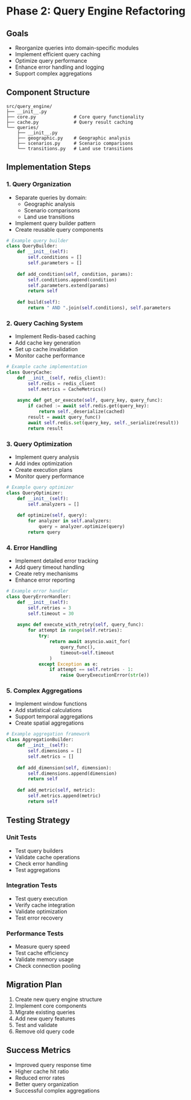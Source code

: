 # Phase 2: Query Engine Refactoring

## Goals
- Reorganize queries into domain-specific modules
- Implement efficient query caching
- Optimize query performance
- Enhance error handling and logging
- Support complex aggregations

## Component Structure

```
src/query_engine/
├── __init__.py
├── core.py              # Core query functionality
├── cache.py             # Query result caching
└── queries/
    ├── __init__.py
    ├── geographic.py    # Geographic analysis
    ├── scenarios.py     # Scenario comparisons
    └── transitions.py   # Land use transitions
```

## Implementation Steps

### 1. Query Organization
- Separate queries by domain:
  - Geographic analysis
  - Scenario comparisons
  - Land use transitions
- Implement query builder pattern
- Create reusable query components

```python
# Example query builder
class QueryBuilder:
    def __init__(self):
        self.conditions = []
        self.parameters = []
    
    def add_condition(self, condition, params):
        self.conditions.append(condition)
        self.parameters.extend(params)
        return self
    
    def build(self):
        return " AND ".join(self.conditions), self.parameters
```

### 2. Query Caching System
- Implement Redis-based caching
- Add cache key generation
- Set up cache invalidation
- Monitor cache performance

```python
# Example cache implementation
class QueryCache:
    def __init__(self, redis_client):
        self.redis = redis_client
        self.metrics = CacheMetrics()
    
    async def get_or_execute(self, query_key, query_func):
        if cached := await self.redis.get(query_key):
            return self._deserialize(cached)
        result = await query_func()
        await self.redis.set(query_key, self._serialize(result))
        return result
```

### 3. Query Optimization
- Implement query analysis
- Add index optimization
- Create execution plans
- Monitor query performance

```python
# Example query optimizer
class QueryOptimizer:
    def __init__(self):
        self.analyzers = []
    
    def optimize(self, query):
        for analyzer in self.analyzers:
            query = analyzer.optimize(query)
        return query
```

### 4. Error Handling
- Implement detailed error tracking
- Add query timeout handling
- Create retry mechanisms
- Enhance error reporting

```python
# Example error handler
class QueryErrorHandler:
    def __init__(self):
        self.retries = 3
        self.timeout = 30
    
    async def execute_with_retry(self, query_func):
        for attempt in range(self.retries):
            try:
                return await asyncio.wait_for(
                    query_func(),
                    timeout=self.timeout
                )
            except Exception as e:
                if attempt == self.retries - 1:
                    raise QueryExecutionError(str(e))
```

### 5. Complex Aggregations
- Implement window functions
- Add statistical calculations
- Support temporal aggregations
- Create spatial aggregations

```python
# Example aggregation framework
class AggregationBuilder:
    def __init__(self):
        self.dimensions = []
        self.metrics = []
    
    def add_dimension(self, dimension):
        self.dimensions.append(dimension)
        return self
    
    def add_metric(self, metric):
        self.metrics.append(metric)
        return self
```

## Testing Strategy

### Unit Tests
- Test query builders
- Validate cache operations
- Check error handling
- Test aggregations

### Integration Tests
- Test query execution
- Verify cache integration
- Validate optimization
- Test error recovery

### Performance Tests
- Measure query speed
- Test cache efficiency
- Validate memory usage
- Check connection pooling

## Migration Plan

1. Create new query engine structure
2. Implement core components
3. Migrate existing queries
4. Add new query features
5. Test and validate
6. Remove old query code

## Success Metrics

- Improved query response time
- Higher cache hit ratio
- Reduced error rates
- Better query organization
- Successful complex aggregations 